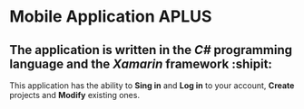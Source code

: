 # Mobile Application APLUS
## The application is written in the ***C#*** programming language and the ***Xamarin*** framework :shipit:

This application has the ability to **Sing in** and **Log in** to your account, **Create** projects and **Modify** existing ones.
